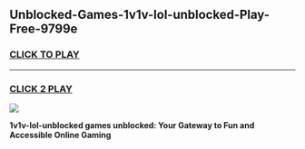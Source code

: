 
## Unblocked-Games-1v1v-lol-unblocked-Play-Free-9799e
<h3>
<a href="https://premium76.site?title=1v1v-lol-unblocked&ref=23A">CLICK TO PLAY</a></h3>
<hr>

<h3>
<a href="https://premium76.site?title=1v1v-lol-unblocked&ref=23A">CLICK 2 PLAY</a>
  
</h3>

<a href="https://premium76.site?title=1v1v-lol-unblocked&ref=23A"><img src="https://clearcache.store/games.png"></a>


**1v1v-lol-unblocked games unblocked: Your Gateway to Fun and Accessible Online Gaming**
